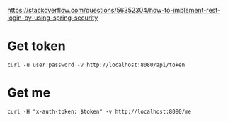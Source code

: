 https://stackoverflow.com/questions/56352304/how-to-implement-rest-login-by-using-spring-security

# Get token
`curl -u user:password -v http://localhost:8080/api/token`

# Get me
`curl -H "x-auth-token: $token" -v http://localhost:8080/me`